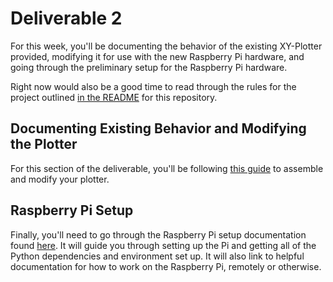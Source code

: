 # Deliverable 2

For this week, you'll be documenting the behavior of the existing XY-Plotter provided, modifying it for use with the new Raspberry Pi hardware, and going through the preliminary setup for the Raspberry Pi hardware.

Right now would also be a good time to read through the rules for the project outlined [in the README](../README.md) for this repository.

## Documenting Existing Behavior and Modifying the Plotter

For this section of the deliverable, you'll be following [this guide](./setup/plotter_setup.md) to assemble and modify your plotter.

## Raspberry Pi Setup

Finally, you'll need to go through the Raspberry Pi setup documentation found [here](setup/pi_setup.md). It will guide you through setting up the Pi and getting all of the Python dependencies and environment set up. It will also link to helpful documentation for how to work on the Raspberry Pi, remotely or otherwise.
